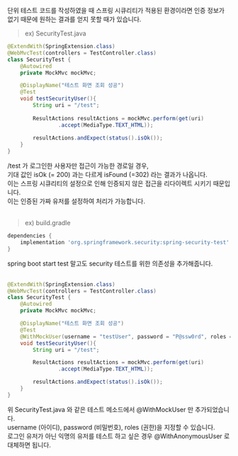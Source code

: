 단위 테스트 코드를 작성하였을 때 스프링 시큐리티가 적용된 환경이라면 인증 정보가 없기 때문에 원하는 결과를 얻지 못할 때가 있습니다. <br>

> ex) SecurityTest.java

~~~java
@ExtendWith(SpringExtension.class)
@WebMvcTest(controllers = TestController.class)
class SecurityTest {
    @Autowired
    private MockMvc mockMvc;

    @DisplayName("테스트 화면 조회 성공")
    @Test
    void testSecurityUser(){
        String uri = "/test";
        
        ResultActions resultActions = mockMvc.perform(get(uri)
                .accept(MediaType.TEXT_HTML));
        
        resultActions.andExpect(status().isOk());
    }
}
~~~

/test 가 로그인한 사용자만 접근이 가능한 경로일 경우, <br>
기대 값인 isOk (= 200) 과는 다르게 isFound (=302) 라는 결과가 나옵니다. <br>
이는 스프링 시큐리티의 설정으로 인해 인증되지 않은 접근을 리다이렉트 시키기 때문입니다. <br>
이는 인증된 가짜 유저를 설정하여 처리가 가능합니다. <br><br>

> ex) build.gradle

~~~gradle
dependencies {
    implementation 'org.springframework.security:spring-security-test'
}
~~~

spring boot start test 말고도 security 테스트를 위한 의존성을 추가해줍니다. <br>
<br>

~~~java
@ExtendWith(SpringExtension.class)
@WebMvcTest(controllers = TestController.class)
class SecurityTest {
    @Autowired
    private MockMvc mockMvc;

    @DisplayName("테스트 화면 조회 성공")
    @Test
    @WithMockUser(username = "testUser", password = "P@ssw0rd", roles = {"USER", "ADMIN"})
    void testSecurityUser(){
        String uri = "/test";

        ResultActions resultActions = mockMvc.perform(get(uri)
                .accept(MediaType.TEXT_HTML));

        resultActions.andExpect(status().isOk());
    }
}
~~~
위 SecurityTest.java 와 같은 테스트 메소드에서 @WithMockUser 만 추가되었습니다. <br>
username (아이디), password (비밀번호), roles (권한)을 지정할 수 있습니다.  <br>
로그인 유저가 아닌 익명의 유저를 테스트 하고 싶은 경우 @WithAnonymousUser 로 대체하면 됩니다.